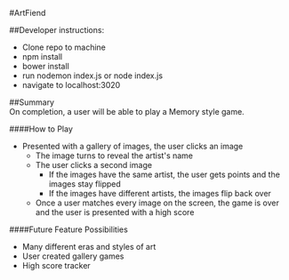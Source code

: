#ArtFiend  

##Developer instructions:  
- Clone repo to machine
- npm install
- bower install
- run nodemon index.js or node index.js
- navigate to localhost:3020  

##Summary  
On completion, a user will be able to play a Memory style game.   

####How to Play  
- Presented with a gallery of images, the user clicks an image
  - The image turns to reveal the artist's name
  - The user clicks a second image
    - If the images have the same artist, the user gets points and the images stay flipped
    - If the images have different artists, the images flip back over
  - Once a user matches every image on the screen, the game is over and the user is presented with a high score  

####Future Feature Possibilities  
- Many different eras and styles of art
- User created gallery games
- High score tracker  
